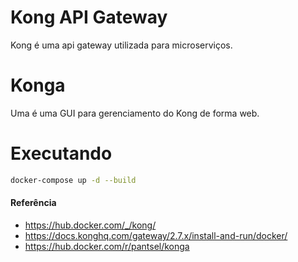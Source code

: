 # Kong API Gateway
Kong é uma api gateway utilizada para microserviços.

# Konga
Uma é uma GUI para gerenciamento do Kong de forma web.

# Executando

```bash
docker-compose up -d --build
```
#### Referência
- https://hub.docker.com/_/kong/
- https://docs.konghq.com/gateway/2.7.x/install-and-run/docker/
- https://hub.docker.com/r/pantsel/konga
